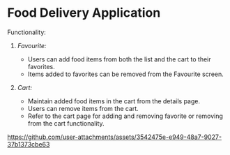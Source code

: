 # Food Delivery Application
Functionality:

1. *Favourite:*
   - Users can add food items from both the list and the cart to their favorites.
   - Items added to favorites can be removed from the Favourite screen.

2. *Cart:*
   - Maintain added food items in the cart from the details page.
   - Users can remove items from the cart.
   - Refer to the cart page for adding and removing favorite or removing from the cart functionality.


https://github.com/user-attachments/assets/3542475e-e949-48a7-9027-37b1373cbe63

